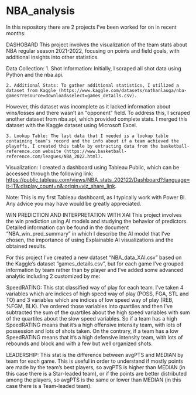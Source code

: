 # NBA_analysis

In this repository there are 2 projects I’ve been worked for on in recent months:


DASHOBARD
This project involves the visualization of the team stats about NBA regular season 2021-2022, focusing on points and field goals, with additional insights into other statistics.

Data Collection:
	1. Shot Information: Initially, I scraped all shot data using Python and the nba.api.

	2. Additional Stats: To gather additional statistics, I utilized a dataset from Kaggle (https://www.kaggle.com/datasets/nathanlauga/nba-games?resource=download&select=games_details.csv). 
 However, this dataset was incomplete as it lacked information about wins/losses and there wasn’t an "opponent" field. To address this, I scraped another dataset from nba.api, which provided complete stats. I merged this dataset with the Kaggle 	dataset using Microsoft Excel.
 
	3. Lookup Table: The last data that I needed is a lookup table containing team’s record and the info about if a team achieved the playoffs. I created this table by extracting data from the basketball-reference.com website (https://www.basketball-reference.com/leagues/NBA_2022.html).


Visualization:
I created a dashboard using Tableau Public, which can be accessed through the following link: https://public.tableau.com/views/NBA_stats_202122/Dashboard?:language=it-IT&:display_count=n&:origin=viz_share_link.

Note:
This is my first Tableau dashboard, as I typically work with Power BI. Any advice you may have would be greatly appreciated.



WIN PREDICTION AND INTERPRETATION WITH XAI
This project involves the win prediction using AI models and studying the behavior of predictors. Detailed information can be found in the document “NBA_win_pred_summary” in which I describe the AI model that I’ve chosen, the importance of using Explainable AI visualizations and the obtained results.

For this project I’ve created a new dataset “NBA_data_XAI.csv” based on the Kaggle’s dataset “games_details.csv”, but for each game I’ve grouped information by team rather than by player and I’ve added some advanced analytic including 2 customized by me:

SpeedRATING: This stat classified way of play for each team. I’ve taken 4 variables which are indices of high speed way of play (POSS, FGA, STL and TO) and 3 variables which are indices of low speed way of play (REB, %FGM, BLK). I’ve ordered those variables into quartiles and then I’ve subtracted the sum of the quartiles about the high speed variables with sum of the quartiles about the slow speed variables. So if a team has a high SpeedRATING means that it’s a high offensive intensity team, with lots of possession and lots of shots taken. On the contrary, if a team has a low SpeedRATING means that it’s a high defensive intensity team, with lots of rebounds and block and with a few but well organized shots.

LEADERSHIP: This stat is the difference between avgPTS and MEDIAN by team for each game. This is useful in order to understand if mostly points are made by the team’s best players, so avgPTS is higher than MEDIAN (in this case there is a Star-leaded team), or if the points are better distributed among the players, so avgPTS is the same or lower than MEDIAN (in this case there is a Team-leaded team).
